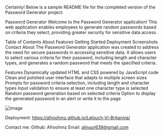 
Certainly! Below is a sample README file for the completed version of the Password Generator project:

Password Generator
Welcome to the Password Generator application! This web application enables employees to generate random passwords based on criteria they select, providing greater security for sensitive data access.

Table of Contents
About
Features
Getting Started
Deployment
Screenshots
Contact
About
The Password Generator application was created to address the need for secure passwords in accessing sensitive data. It allows users to select various criteria for their password, including length and character types, and generates a random password that meets the specified criteria.

Features
Dynamically updated HTML and CSS powered by JavaScript code
Clean and polished user interface that adapts to multiple screen sizes
Prompts for password criteria selection, including length and character types
Input validation to ensure at least one character type is selected
Random password generation based on selected criteria
Option to display the generated password in an alert or write it to the page


![image](https://github.com/Afroohmz/Lelouch-Vi-Britannia/assets/146634943/c7f1bfc7-b7f5-40ca-afeb-9e0191c6bcbe)

Deployment: 
https://afroohmz.github.io/Lelouch-Vi-Britannia/

Contact me:
Github: Afroohmz
Email: alinuur639@gmail.com

